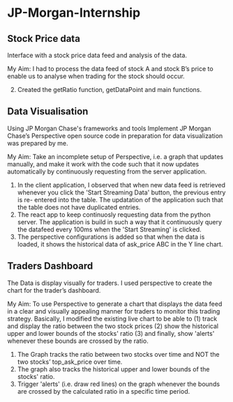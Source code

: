 # JP-Morgan-Internship
 
## Stock Price data
Interface with a stock price data feed and analysis of the data.

My Aim: I had to process the data feed of stock A and stock B’s price to enable us to analyse when trading for the stock should occur.

2. Created the getRatio function, getDataPoint and main functions.

## Data Visualisation 
Using JP Morgan Chase's frameworks and tools Implement JP Morgan Chase’s Perspective open source code in preparation for data visualization was prepared by me.

My Aim: Take an incomplete setup of Perspective, i.e. a graph that updates manually, and make it work with the code such that it now updates automatically by continuously requesting from the server application.

1. In the client application, I observed that when new data feed is retrieved whenever you click the 'Start Streaming Data' button, the previous entry is re-            entered into the table. The updatation of the application such that the table does not have duplicated entries.
2. The react app to keep continuosly requesting data from the python server. The application is build in such a way that it continuously query the datafeed every        100ms when the 'Start Streaming' is clicked.
3. The perspective configurations is added so that when the data is loaded, it shows the historical data of ask_price ABC in the Y line chart.

## Traders Dashboard
The Data is display visually for traders. I used perspective to create the chart for the trader’s dashboard.

My Aim: To use Perspective to generate a chart that displays the data feed in a clear and visually appealing manner for traders to monitor this trading strategy. Basically, I modified the existing live chart to be able to (1) track and display the ratio between the two stock prices (2) show the historical upper and lower bounds of the stocks' ratio (3) and finally, show 'alerts' whenever these bounds are crossed by the ratio.

1. The Graph tracks the ratio between two stocks over time and NOT the two stocks’ top_ask_price over time.
2. The graph also tracks the historical upper and lower bounds of the stocks' ratio.
3. Trigger 'alerts' (i.e. draw red lines) on the graph whenever the bounds are crossed by the calculated ratio in a specific time period.
